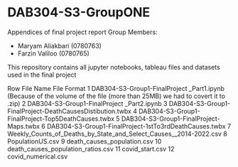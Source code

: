 # DAB304-S3-GroupONE
Appendices of final project report
Group Members:
- Maryam Aliakbari (0780763)
- Farzin Valiloo (0780765)

This repository contains all jupyter notebooks, tableau files and datasets used in the final project

Row	File Name	File Format
1	DAB304-S3-Group1-FinalProject _Part1.ipynb (Because of the volume of the file (more than 25MB) we had to covert it to .zip)
2	DAB304-S3-Group1-FinalProject _Part2.ipynb
3	DAB304-S3-Group1-FinalProject-DeathCausesDistibution.twbx
4	DAB304-S3-Group1-FinalProject-Top5DeathCauses.twbx
5	DAB304-S3-Group1-FinalProject-Maps.twbx
6	DAB304-S3-Group1-FinalProject-1stTo3rdDeathCauses.twbx
7	Weekly_Counts_of_Deaths_by_State_and_Select_Causes__2014-2022.csv
8	PopulationUS.csv
9	death_causes_population.csv
10	death_causes_population_ratios.csv
11	covid_start.csv
12	covid_numerical.csv
